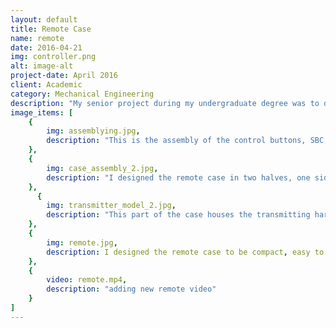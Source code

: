 ```yaml
---
layout: default
title: Remote Case
name: remote
date: 2016-04-21
img: controller.png
alt: image-alt
project-date: April 2016
client: Academic
category: Mechanical Engineering
description: "My senior project during my undergraduate degree was to design and fabricate a portable bowling kit, where the pins are reset via remote control. One of my tasks was to create the remote. I used two SBCs and a transmitter/receiver kit to send and receive communication from the buttons on the controller to the motor attached to the bowling pins using PWM. To find out more, click <a href=\"https://mechecapstone.blogs.unr.edu/previous-projects/2016-teams-2/team-6/\">here</a>"
image_items: [
    {
        img: assemblying.jpg,
        description: "This is the assembly of the control buttons, SBC, transmitter, and antenna."
    },
    {
        img: case_assembly_2.jpg,
        description: "I designed the remote case in two halves, one side housing the batteries, and the rest of the transmitting hardware in the other half." 
    },
      {
        img: transmitter_model_2.jpg,
        description: "This part of the case houses the transmitting hardware, remote control buttons, and the power switch."
    },
    {
        img: remote.jpg,
        description: I designed the remote case to be compact, easy to open, and inexpensive when it was 3D printed. The controller has four buttons, as well as a power switch. The case is screwed together at four corners to allow the user to be able to repeatedly open and close it.
    },
    {
        video: remote.mp4,
        description: "adding new remote video"
    }
]
---
```

